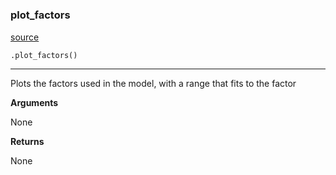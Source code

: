 #


### plot_factors
[source](https://github.com/allfed/Seaweed-Growth-Model/blob/master/src/plotting/plotter_methods.py/#L21)
```python
.plot_factors()
```

---
Plots the factors used in the model, with a range that fits to the factor

**Arguments**

None

**Returns**

None
